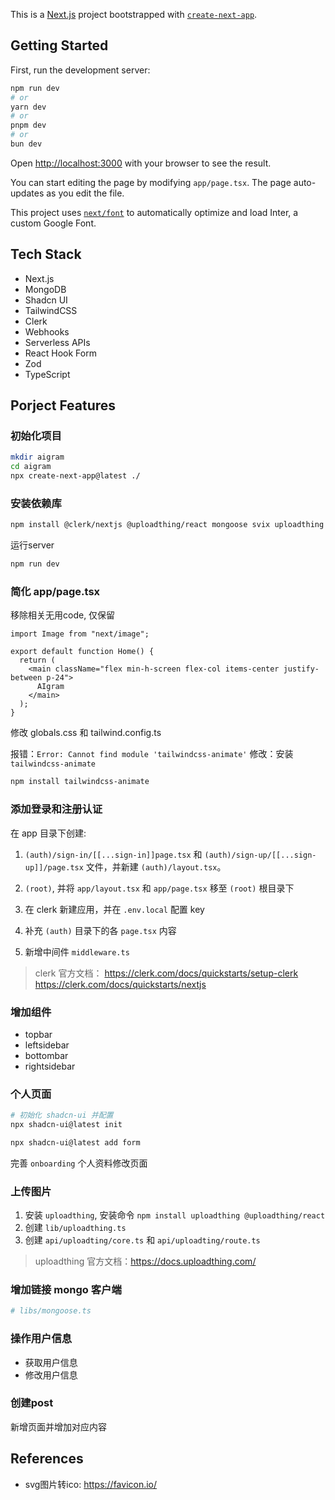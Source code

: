 This is a [Next.js](https://nextjs.org/) project bootstrapped with [`create-next-app`](https://github.com/vercel/next.js/tree/canary/packages/create-next-app).

## Getting Started

First, run the development server:

```bash
npm run dev
# or
yarn dev
# or
pnpm dev
# or
bun dev
```

Open [http://localhost:3000](http://localhost:3000) with your browser to see the result.

You can start editing the page by modifying `app/page.tsx`. The page auto-updates as you edit the file.

This project uses [`next/font`](https://nextjs.org/docs/basic-features/font-optimization) to automatically optimize and load Inter, a custom Google Font.

## Tech Stack

- Next.js
- MongoDB
- Shadcn UI
- TailwindCSS
- Clerk
- Webhooks
- Serverless APIs
- React Hook Form
- Zod
- TypeScript

## Porject Features

### 初始化项目

```bash
mkdir aigram
cd aigram
npx create-next-app@latest ./
```

### 安装依赖库

```bash
npm install @clerk/nextjs @uploadthing/react mongoose svix uploadthing
```

运行server

```bash
npm run dev
```

### 简化 app/page.tsx

移除相关无用code, 仅保留

```tsx
import Image from "next/image";

export default function Home() {
  return (
    <main className="flex min-h-screen flex-col items-center justify-between p-24">
      AIgram
    </main>
  );
}
```

修改 globals.css 和 tailwind.config.ts

报错：`Error: Cannot find module 'tailwindcss-animate'`
修改：安装 `tailwindcss-animate`

```bash
npm install tailwindcss-animate
```

### 添加登录和注册认证

在 app 目录下创建:

1. `(auth)/sign-in/[[...sign-in]]page.tsx` 和 `(auth)/sign-up/[[...sign-up]]/page.tsx` 文件，并新建 `(auth)/layout.tsx`。
2. `(root)`, 并将 `app/layout.tsx` 和 `app/page.tsx` 移至 `(root)` 根目录下

3. 在 clerk 新建应用，并在 `.env.local` 配置 key  
4. 补充 `(auth)` 目录下的各 `page.tsx` 内容
5. 新增中间件 `middleware.ts`

> clerk 官方文档：
> https://clerk.com/docs/quickstarts/setup-clerk
> https://clerk.com/docs/quickstarts/nextjs

### 增加组件

- topbar
- leftsidebar
- bottombar
- rightsidebar

### 个人页面

```bash
# 初始化 shadcn-ui 并配置
npx shadcn-ui@latest init

npx shadcn-ui@latest add form
```

完善 `onboarding` 个人资料修改页面

### 上传图片

1. 安装 `uploadthing`, 安装命令 `npm install uploadthing @uploadthing/react`
2. 创建 `lib/uploadthing.ts`
3. 创建 `api/uploadting/core.ts` 和 `api/uploadting/route.ts`

> uploadthing 官方文档：https://docs.uploadthing.com/

### 增加链接 mongo 客户端

```bash
# libs/mongoose.ts
```

### 操作用户信息

- 获取用户信息
- 修改用户信息

### 创建post

新增页面并增加对应内容

## References

- svg图片转ico: https://favicon.io/